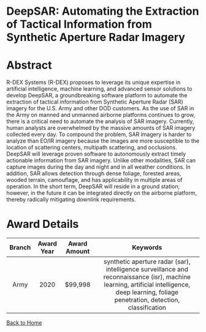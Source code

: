 
DeepSAR: Automating the Extraction of Tactical Information from Synthetic Aperture Radar Imagery
================================================================================================

# Abstract


R-DEX Systems (R-DEX) proposes to leverage its unique expertise in artificial intelligence, machine learning, and advanced sensor solutions to develop DeepSAR, a groundbreaking software platform to automate the extraction of tactical information from Synthetic Aperture Radar (SAR) imagery for the U.S. Army and other DOD customers. As the use of SAR in the Army on manned and unmanned airborne platforms continues to grow, there is a critical need to automate the analysis of SAR imagery. Currently, human analysts are overwhelmed by the massive amounts of SAR imagery collected every day. To compound the problem, SAR imagery is harder to analyze than EO/IR imagery because the images are more susceptible to the location of scattering centers, multipath scattering, and occlusions. DeepSAR will leverage proven software to autonomously extract timely actionable information from SAR imagery. Unlike other modalities, SAR can capture images during the day and night and in all weather conditions. In addition, SAR allows detection through dense foliage, forested areas, wooded terrain, camouflage, and has applicability in multiple areas of operation. In the short term, DeepSAR will reside in a ground station; however, in the future it can be integrated directly on the airborne platform, thereby radically mitigating downlink requirements.  

# Award Details

|Branch|Award Year|Award Amount|Keywords|
| :---: | :---: | :---: | :---: |
|Army|2020|$99,998|synthetic aperture radar (sar), intelligence surveillance and reconnaissance (isr), machine learning, artificial intelligence, deep learning, foliage penetration, detection, classification|
  
  


[Back to Home](https://github.com/chrischow/dod_sbir_awards/Reports/CC/#1125)